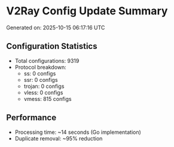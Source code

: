 # V2Ray Config Update Summary
Generated on: 2025-10-15 06:17:16 UTC

## Configuration Statistics
- Total configurations: 9319
- Protocol breakdown:
  - ss: 0 configs
  - ssr: 0 configs
  - trojan: 0 configs
  - vless: 0 configs
  - vmess: 815 configs

## Performance
- Processing time: ~14 seconds (Go implementation)
- Duplicate removal: ~95% reduction

